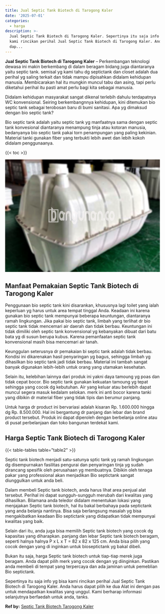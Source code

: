 ```yaml
---
title: Jual Septic Tank Biotech di Tarogong Kaler
date: '2025-07-01'
categories:
  - harga
description: >-
  Jual Septic Tank Biotech di Tarogong Kaler. Sepertinya itu saja info yg bisa
  kami rincikan perihal Jual Septic Tank Biotech di Tarogong Kaler. Anda harus
  dap...
---
```


**Jual Septic Tank Biotech di Tarogong Kaler** – Perkembangan teknologi dewasa ini makin berkembang di dalam beragam bidang juga diantaranya yaitu septic tank. semisal yg kami tahu dg septictank dan closet adalah dua perihal yg saling terkait dan tidak mampu dipisahkan didalam kehidupan manusia. Membicarakan hal itu mungkin muncul tabu dan asing, tapi perlu diketahui perihal itu pasti amat perlu bagi kita sebagai manusia.

Didalam kehidupan masyarakat sangat dikenal terlebih dahulu terdapatnya WC konvensional. Seiring berkembangnnya kehidupan, kini ditemukan bio septic tank sebagai terobosan baru di bumi sanitasi. Apa yg dimaksud dengan bio septic tank?

Bio septic tank adalah yaitu septic tank yg manfaatnya sama dengan septic tank konvesional diantaranya menampung tinja atau kotoran manusia, bedanyanya bio septic tank pakai torn penampungan yang paling kekinian. Material tanki gunakan fiber yang terbukti lebih awet dan lebih kokoh didalam penggunaanya.

{{< toc >}}

![Jual Septic Tank Biotech di Tarogong Kaler](/images/jual-bio-septictank-26.png)

## Manfaat Pemakaian Septic Tank Biotech di Tarogong Kaler

Penggunaan bio septic tank kini disarankan, khususnya lagi toilet yang ialah keperluan yg harus untuk area tempat tinggal Anda. Keadaan ini karena gunakan bio septic tank mempunyai beberapa keuntungan, diantaranya ramah lingkungan. Jika pakai bio septic tank, limbah yang terlihat dr bio septic tank tidak mencemari air daerah dan tidak berbau. Keuntungan ini tidak dimiliki oleh septic tank konvensional yg kebanyakan dibuat dari batu bata yg di susun berupa kubus. Karena pemanfaatan septic tank konvensional masih bisa mencemari air tanah.

Keunggulan seterusnya dr pemakaian bi septic tank adalah tidak berbau. Kondisi ini dikarenakan hasil penyaringan yg bagus, sehingga limbah yg dihasilkan bio septic tank jadi tidak berbau. Material ini tambah sangat banyak digunakan lebih-lebih untuk orang yang utamakan kesehatan.

Selain itu, kelebihan lainnya dari produk ini yakni daya tamoung yg poas dan tidak cepat bocor. Bio septic tank gunakan kekuatan tamoung yg tepat sehingga yang cocok dg kebutuhan. Air yang keluar atau berlebih dapat muncul segera masuk kedalam selokan. merk ini anti bocor karena tanki yang dibikin dr material fiber yang tidak tipis dan berumur panjang.

Untuk harga dr product ini bervariasi adalah kisaran Rp. 1.600.000 hingga dg Rp. 8.500.000. Hal ini bergantung dr panjang dan lebar dan brand product tersebut. Produk ini dapat diperoleh dengan berbelanja online atau di pusat perbelanjaan dan toko bangunan terdekat kami.

## Harga Septic Tank Biotech di Tarogong Kaler

{{< table-tables table="table2" >}}

Septic tank biotech menjadi satu-satunya sptic tank yg ramah lingkungan dg disempurnakan fasilitas pengurai dan penyaringan tinja yg sudah dirancang spesifik oleh perusahaan yg membuatnya. Dibikin oleh tenaga pakar yang professional akan menjadikan Bio septictank sangat diunggulkan untuk anda beli.

Dalam membeli Septic tank biotech, anda harus lihat area penjual alat tersebut. Perihal ini dapat sungguh-sungguh merubah dari kwalitas yang dihasilkan. Bilamana anda teledor didalam menentukan lokasi yang menjajakan Septic tank biotech, hal itu bakal berbahaya pada septictank yang anda belanja nantinya. Bisa saja berlangsung masalah yg bisa mengakibatkan keadaan Bio septictank yang didapatkan tidak mempunyai kwalitas yang baik.

Selain dari itu, anda juga bisa memilih Septic tank biotech yang cocok dg kapasitas yang diharapkan. panjang dan lebar Septic tank biotech beragam, seperti halnya halnya P x L x T = 82 x 82 x 125 cm. Anda bisa pilih yang cocok dengan yang di inginkan untuk bioseptictank yg bakal dibeli.

Bukan itu saja, harga Septic tank biotech untuk tiap-tiap merek juga beragam. Anda dapat pilih merk yang cocok dengan yg diinginkan. Pastikan anda membeli di tempat yang terpercaya dan ada jaminan untuk pemeblian Bio septictank.

Sepertinya itu saja info yg bisa kami rincikan perihal Jual Septic Tank Biotech di Tarogong Kaler. Anda harus dapat pilih ke dua Alat ini dengan pas untuk mendapatkan kwalitas yang unggul. Kami berharap informasi selanjutnya berfaedah untuk anda, tanks.

**Ref by:** [Septic Tank Biotech Tarogong Kaler](https://id.wikipedia.org/wiki/Septic)

